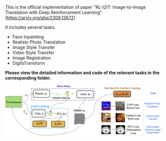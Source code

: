 This is the official implementation of paper "RL-I2IT: Image-to-Image Translation with Deep Reinforcement Learning". (https://arxiv.org/abs/2309.13672)

It includes several tasks:

* Face Inpainting
* Realistc Photo Translation
* Image Style Transfer
* Video Style Transfer
* Image Registration
* DigitsTransform

**Please view the detailed information and code of the relevant tasks in the corresponding folder.**

![i2itintro](../Figures/ovpami.png)
